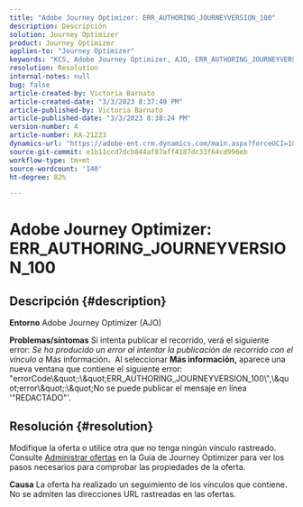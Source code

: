 ```yaml
---
title: "Adobe Journey Optimizer: ERR_AUTHORING_JOURNEYVERSION_100"
description: Descripción
solution: Journey Optimizer
product: Journey Optimizer
applies-to: "Journey Optimizer"
keywords: "KCS, Adobe Journey Optimizer, AJO, ERR_AUTHORING_JOURNEYVERSION_100, recorrido de publicación"
resolution: Resolution
internal-notes: null
bug: false
article-created-by: Victoria Barnato
article-created-date: "3/3/2023 8:37:49 PM"
article-published-by: Victoria Barnato
article-published-date: "3/3/2023 8:38:24 PM"
version-number: 4
article-number: KA-21223
dynamics-url: "https://adobe-ent.crm.dynamics.com/main.aspx?forceUCI=1&pagetype=entityrecord&etn=knowledgearticle&id=9098cd3d-03ba-ed11-83fe-6045bd0065b6"
source-git-commit: e1b11ccd7dcb844af87aff4187dc33f64cd996eb
workflow-type: tm+mt
source-wordcount: '140'
ht-degree: 82%

---
```


# Adobe Journey Optimizer: ERR_AUTHORING_JOURNEYVERSION_100

## Descripción {#description}

<b>Entorno</b>
Adobe Journey Optimizer (AJO)


<b>Problemas/síntomas</b>
Si intenta publicar el recorrido, verá el siguiente error: *Se ha producido un error al intentar la publicación de recorrido con el vínculo a* Más información<b>.</b>  Al seleccionar <b>Más información,</b> aparece una nueva ventana que contiene el siguiente error: &quot;errorCode\\\&quot;:\\\&quot;ERR_AUTHORING_JOURNEYVERSION_100\\&quot;,\\\&quot;error\\\&quot;:\\\&quot;No se puede publicar el mensaje en línea &#39;&quot;REDACTADO&quot;&#39;.

## Resolución {#resolution}


Modifique la oferta o utilice otra que no tenga ningún vínculo rastreado. Consulte [Administrar ofertas](https://experienceleague.adobe.com/docs/journey-optimizer/using/offer-decisioning/managing-offers-in-the-offer-library/configure-offers/creating-personalized-offers.html?lang=es#offer-list) en la Guía de Journey Optimizer para ver los pasos necesarios para comprobar las propiedades de la oferta.


<b>Causa</b>
La oferta ha realizado un seguimiento de los vínculos que contiene. No se admiten las direcciones URL rastreadas en las ofertas.
